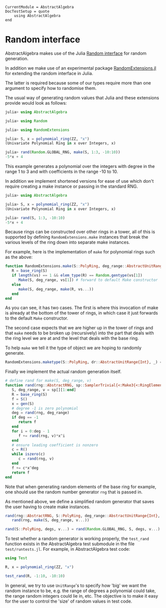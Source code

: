 ```@meta
CurrentModule = AbstractAlgebra
DocTestSetup = quote
    using AbstractAlgebra
end
```

# Random interface

AbstractAlgebra makes use of the Julia
[Random interface](https://docs.julialang.org/en/v1/stdlib/Random/) for random
generation.

In addition we make use of an experimental package
[RandomExtensions.jl](https://github.com/JuliaRandom/RandomExtensions.jl) for
extending the random interface in Julia.

The latter is required because some of our types require more than one
argument to specify how to randomise them.

The usual way of generating random values that Julia and these extensions
provide would look as follows:

```julia
julia> using AbstractAlgebra

julia> using Random

julia> using RandomExtensions

julia> S, x = polynomial_ring(ZZ, "x")
(Univariate Polynomial Ring in x over Integers, x)

julia> rand(Random.GLOBAL_RNG, make(S, 1:3, -10:10))
-5*x + 4
```

This example generates a polynomial over the integers with degree in the range
1 to 3 and with coefficients in the range -10 to 10.

In addition we implement shortened versions for ease of use which don't
require creating a make instance or passing in the standard RNG.

```julia
julia> using AbstractAlgebra

julia> S, x = polynomial_ring(ZZ, "x")
(Univariate Polynomial Ring in x over Integers, x)

julia> rand(S, 1:3, -10:10)
-5*x + 4
```

Because rings can be constructed over other rings in a tower, all of this is
supported by defining `RandomExtensions.make` instances that break the various
levels of the ring down into separate make instances.

For example, here is the implementation of `make` for polynomial rings such as
the above:

```julia
function RandomExtensions.make(S::PolyRing, deg_range::AbstractUnitRange{Int}, vs...)
   R = base_ring(S)
   if length(vs) == 1 && elem_type(R) == Random.gentype(vs[1])
      Make(S, deg_range, vs[1]) # forward to default Make constructor
   else
      make(S, deg_range, make(R, vs...))
   end
end
```

As you can see, it has two cases. The first is where this invocation of make is
already at the bottom of the tower of rings, in which case it just forwards to
the default `Make` constructor.

The second case expects that we are higher up in the tower of rings and that
`make` needs to be broken up (recursively) into the part that deals with the
ring level we are at and the level that deals with the base ring.

To help `make` we tell it the type of object we are hoping to randomly
generate.

```julia
RandomExtensions.maketype(S::PolyRing, dr::AbstractUnitRange{Int}, _) = elem_type(S)
```

Finally we implement the actual random generation itself.

```julia
# define rand for make(S, deg_range, v)
function rand(rng::AbstractRNG, sp::SamplerTrivial{<:Make3{<:RingElement, <:PolyRing, <:AbstractUnitRange{Int}}})
   S, deg_range, v = sp[][1:end]
   R = base_ring(S)
   f = S()
   x = gen(S)
   # degree -1 is zero polynomial
   deg = rand(rng, deg_range)
   if deg == -1
      return f
   end
   for i = 0:deg - 1
      f += rand(rng, v)*x^i
   end
   # ensure leading coefficient is nonzero
   c = R()
   while iszero(c)
      c = rand(rng, v)
   end
   f += c*x^deg
   return f
end
```

Note that when generating random elements of the base ring for example, one
should use the random number generator `rng` that is passed in.

As mentioned above, we define a simplified random generator that saves the user
having to create make instances.

```julia
rand(rng::AbstractRNG, S::PolyRing, deg_range::AbstractUnitRange{Int}, v...) =
   rand(rng, make(S, deg_range, v...))

rand(S::PolyRing, degs, v...) = rand(Random.GLOBAL_RNG, S, degs, v...)
```

To test whether a random generator is working properly, the `test_rand` function
exists in the AbstractAlgebra test submodule in the file `test/runtests.jl`.
For example, in AbstractAlgebra test code:

```julia
using Test

R, x = polynomial_ring(ZZ, "x")

test_rand(R, -1:10, -10:10)
```

In general, we try to use `UnitRange`'s to specify how 'big' we want the
random instance to be, e.g. the range of degrees a polynomial could take,
the range random integers could lie in, etc. The objective is to make it
easy for the user to control the 'size' of random values in test code.

